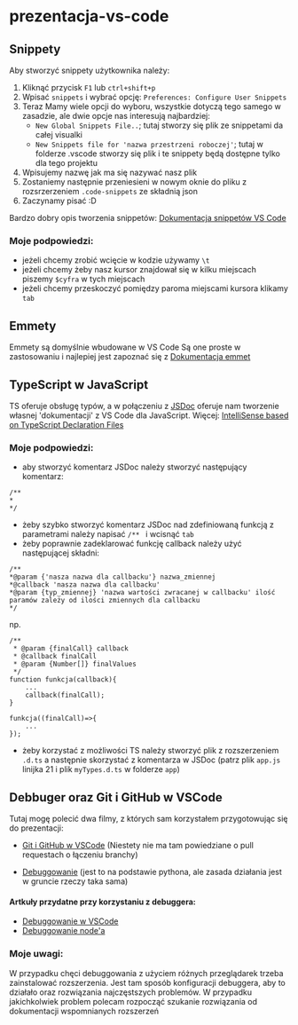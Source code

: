 # prezentacja-vs-code

## Snippety

Aby stworzyć snippety użytkownika należy:
1. Kliknąć przycisk ``F1`` lub ``ctrl+shift+p``
2. Wpisać ``snippets`` i wybrać opcję: ``Preferences: Configure User Snippets``
3. Teraz Mamy wiele opcji do wyboru, wszystkie dotyczą tego samego w zasadzie, ale dwie opcje nas interesują najbardziej:
    - ``New Global Snippets File..``; tutaj stworzy się plik ze snippetami da całej visualki
    - ``New Snippets file for 'nazwa przestrzeni roboczej'``; tutaj w folderze .vscode stworzy się plik i te snippety będą dostępne tylko dla tego projektu
4. Wpisujemy nazwę jak ma się nazywać nasz plik
5. Zostaniemy następnie przeniesieni w nowym oknie do pliku z rozsrzerzeniem ``.code-snippets`` ze składnią json
6. Zaczynamy pisać :D

Bardzo dobry opis tworzenia snippetów: [Dokumentacja snippetów VS Code](https://code.visualstudio.com/docs/editor/userdefinedsnippets "Dokumentacja snippetów VS Code")

### Moje podpowiedzi:
- jeżeli chcemy zrobić wcięcie w kodzie używamy ``\t``
- jeżeli chcemy żeby nasz kursor znajdował się w kilku miejscach piszemy ``$cyfra`` w tych miejscach
- jeżeli chcemy przeskoczyć pomiędzy paroma miejscami kursora klikamy ``tab``

## Emmety

Emmety są domyślnie wbudowane w VS Code
Są one proste w zastosowaniu i najlepiej jest zapoznać się z [Dokumentacja emmet](https://docs.emmet.io/abbreviations/syntax/ 'Dokumentacja Emmet')

## TypeScript w JavaScript

TS oferuje obsługę typów, a w połączeniu z [JSDoc](https://jsdoc.app/ 'Dokumentacja JSDoc') oferuje nam tworzenie własnej 'dokumentacji' z VS Code dla JavaScript. Więcej: [IntelliSense based on TypeScript Declaration Files](https://github.com/microsoft/TypeScript/wiki/JavaScript-Language-Service-in-Visual-Studio#user-content--intellisense-based-on-typescript-declaration-files 'IntelliSense based on TypeScript Declaration Files')

### Moje podpowiedzi:
- aby stworzyć komentarz JSDoc należy stworzyć następujący komentarz:
 ```
 /**  
 *
 */
 ``` 
- żeby szybko stworzyć komentarz JSDoc nad zdefiniowaną funkcją z parametrami należy napisać ``/** `` i wcisnąć ``tab``
- żeby poprawnie zadeklarować funkcję callback należy użyć następującej składni:
```
/**
*@param {'nasza nazwa dla callbacku'} nazwa_zmiennej
*@callback 'nasza nazwa dla callbacku'
*@param {typ_zmiennej} 'nazwa wartości zwracanej w callbacku' ilość paramów zależy od ilości zmiennych dla callbacku
*/
```

np.

```
/**
 * @param {finalCall} callback
 * @callback finalCall
 * @param {Number[]} finalValues
 */
function funkcja(callback){
    ...
    callback(finalCall);
}

funkcja((finalCall)=>{
    ...
});
```
- żeby korzystać z możliwości TS należy stworzyć plik z rozszerzeniem ``.d.ts`` a następnie skorzystać z komentarza w JSDoc (patrz plik ``app.js`` linijka 21 i plik ``myTypes.d.ts`` w folderze ``app``)

## Debbuger oraz Git i GitHub w VSCode

Tutaj mogę polecić dwa filmy, z których sam korzystałem przygotowując się do prezentacji:
- [Git i GitHub w VSCode](https://www.youtube.com/watch?v=F2DBSH2VoHQ 'podstawy gita i githuba w vscode') (Niestety nie ma tam powiedziane o pull requestach o łączeniu branchy)

- [Debuggowanie](https://www.youtube.com/watch?v=7qZBwhSlfOo 'podstawy debbugowania') (jest to na podstawie pythona, ale zasada działania jest w gruncie rzeczy taka sama)

#### Artkuły przydatne przy korzystaniu z debuggera:
- [Debuggowanie w VSCode](https://code.visualstudio.com/docs/editor/debugging 'Debuggowanie w VSCode')
- [Debuggowanie node'a](https://code.visualstudio.com/docs/nodejs/nodejs-debugging 'Debuggowanie node')

### Moje uwagi:
W przypadku chęci debuggowania z użyciem różnych przeglądarek trzeba zainstalować rozszerzenia. Jest tam sposób konfiguracji debuggera, aby to działało oraz rozwiązania najczęstszych problemów. W przypadku jakichkolwiek problem polecam rozpocząć szukanie rozwiązania od dokumentacji wspomnianych rozszerzeń